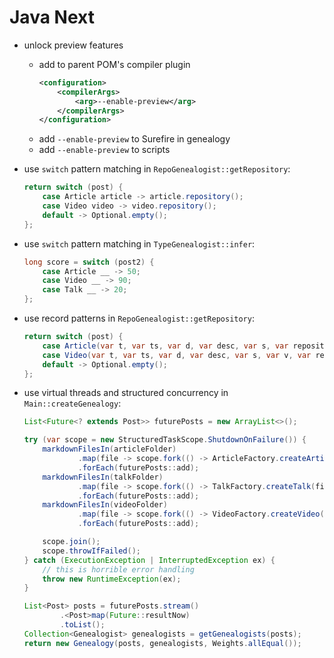 # Java Next

* unlock preview features
	* add to parent POM's compiler plugin
		```xml
		<configuration>
			<compilerArgs>
				<arg>--enable-preview</arg>
			</compilerArgs>
		</configuration>
		```
	* add `--enable-preview` to Surefire in genealogy
	* add `--enable-preview` to scripts

* use `switch` pattern matching in `RepoGenealogist::getRepository`:

	```java
	return switch (post) {
		case Article article -> article.repository();
		case Video video -> video.repository();
		default -> Optional.empty();
	};
	```

* use `switch` pattern matching in `TypeGenealogist::infer`:

	```java
	long score = switch (post2) {
		case Article __ -> 50;
		case Video __ -> 90;
		case Talk __ -> 20;
	};
	```

* use record patterns in `RepoGenealogist::getRepository`:

	```java
	return switch (post) {
		case Article(var t, var ts, var d, var desc, var s, var repository, var c) -> repository;
		case Video(var t, var ts, var d, var desc, var s, var v, var repository) -> repository;
		default -> Optional.empty();
	};
	```

* use virtual threads and structured concurrency in `Main::createGenealogy`:
	```java
	List<Future<? extends Post>> futurePosts = new ArrayList<>();

	try (var scope = new StructuredTaskScope.ShutdownOnFailure()) {
		markdownFilesIn(articleFolder)
				.map(file -> scope.fork(() -> ArticleFactory.createArticle(file)))
				.forEach(futurePosts::add);
		markdownFilesIn(talkFolder)
				.map(file -> scope.fork(() -> TalkFactory.createTalk(file)))
				.forEach(futurePosts::add);
		markdownFilesIn(videoFolder)
				.map(file -> scope.fork(() -> VideoFactory.createVideo(file)))
				.forEach(futurePosts::add);

		scope.join();
		scope.throwIfFailed();
	} catch (ExecutionException | InterruptedException ex) {
		// this is horrible error handling
		throw new RuntimeException(ex);
	}

	List<Post> posts = futurePosts.stream()
			.<Post>map(Future::resultNow)
			.toList();
	Collection<Genealogist> genealogists = getGenealogists(posts);
	return new Genealogy(posts, genealogists, Weights.allEqual());
	```
